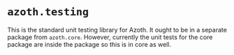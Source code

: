 # `azoth.testing`

This is the standard unit testing library for Azoth. It ought to be in a separate package from
`azoth.core`. However, currently the unit tests for the core package are inside the package so this
is in core as well.
